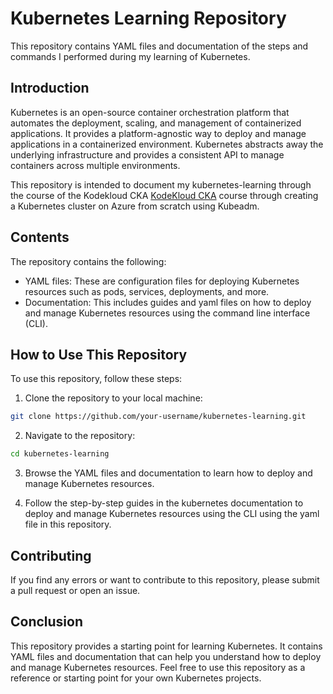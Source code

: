 # Kubernetes Learning Repository

This repository contains YAML files and documentation of the steps and commands I performed during my learning of Kubernetes.

## Introduction

Kubernetes is an open-source container orchestration platform that automates the deployment, scaling, and management of containerized applications. It provides a platform-agnostic way to deploy and manage applications in a containerized environment. Kubernetes abstracts away the underlying infrastructure and provides a consistent API to manage containers across multiple environments.

This repository is intended to document my kubernetes-learning through the course of the Kodekloud CKA [KodeKloud CKA](https://kodekloud.com/courses/certified-kubernetes-administrator-cka/) course through creating a Kubernetes cluster on Azure from scratch using Kubeadm.

## Contents

The repository contains the following:

- YAML files: These are configuration files for deploying Kubernetes resources such as pods, services, deployments, and more.
- Documentation: This includes guides and yaml files on how to deploy and manage Kubernetes resources using the command line interface (CLI).

## How to Use This Repository

To use this repository, follow these steps:

1. Clone the repository to your local machine:

```bash
git clone https://github.com/your-username/kubernetes-learning.git
```

2. Navigate to the repository:

```bash
cd kubernetes-learning
```

3. Browse the YAML files and documentation to learn how to deploy and manage Kubernetes resources.

4. Follow the step-by-step guides in the kubernetes documentation to deploy and manage Kubernetes resources using the CLI using the yaml file in this repository.


## Contributing

If you find any errors or want to contribute to this repository, please submit a pull request or open an issue.

## Conclusion

This repository provides a starting point for learning Kubernetes. It contains YAML files and documentation that can help you understand how to deploy and manage Kubernetes resources. Feel free to use this repository as a reference or starting point for your own Kubernetes projects.
